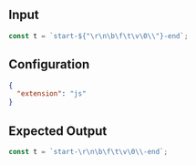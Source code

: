 
## Input
```javascript input
const t = `start-${"\r\n\b\f\t\v\0\\"}-end`;
```

## Configuration
```json configuration
{
  "extension": "js"
}
```

## Expected Output
```javascript expected output
const t = `start-\r\n\b\f\t\v\0\\-end`;
```
